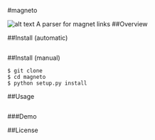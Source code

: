 
#magneto

![alt text](https://travis-ci.org/walidsa3d/magneto.svg, "Build")
A parser for magnet links
##Overview

##Install (automatic)
```
```
##Install (manual)
```
$ git clone 
$ cd magneto
$ python setup.py install
```
##Usage
```
```
###Demo


##License
